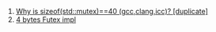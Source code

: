  1. [Why is sizeof(std::mutex)==40 (gcc,clang,icc)? [duplicate]](https://stackoverflow.com/questions/16693992/why-is-sizeofstdmutex-40-gcc-clang-icc)
 2. [4 bytes Futex impl](https://ideone.com/F3Zozc)

